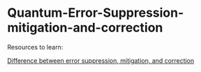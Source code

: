 # Quantum-Error-Suppression-mitigation-and-correction

Resources to learn:

[Difference between error suppression, mitigation, and correction](https://www.ibm.com/quantum/blog/quantum-error-suppression-mitigation-correction)
